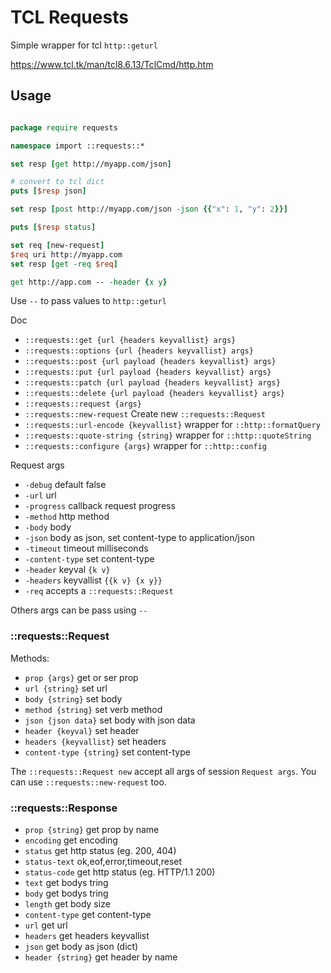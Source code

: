 # TCL Requests

Simple wrapper for tcl `http::geturl`


https://www.tcl.tk/man/tcl8.6.13/TclCmd/http.htm

## Usage

```tcl

package require requests

namespace import ::requests::*

set resp [get http://myapp.com/json]

# convert to tcl dict
puts [$resp json]

set resp [post http://myapp.com/json -json {{"x": 1, "y": 2}}]

puts [$resp status]

set req [new-request]
$req uri http://myapp.com
set resp [get -req $req]

get http://app.com -- -header {x y} 

```

Use `--` to pass values to `http::geturl`


Doc

* `::requests::get {url {headers keyvallist} args}` 
* `::requests::options {url {headers keyvallist} args}`
* `::requests::post {url payload {headers keyvallist} args}`
* `::requests::put {url payload {headers keyvallist} args}`
* `::requests::patch {url payload {headers keyvallist} args}`
* `::requests::delete {url payload {headers keyvallist} args}`
* `::requests::request {args}`
* `::requests::new-request` Create new `::requests::Request`
* `::requests::url-encode {keyvallist}`  wrapper for `::http::formatQuery`
* `::requests::quote-string {string}`  wrapper for `::http::quoteString`
* `::requests::configure {args}` wrapper for `::http::config`

Request args

* `-debug` default false
* `-url` url
* `-progress` callback request progress
* `-method` http method
* `-body` body 
* `-json` body as json, set content-type to application/json
* `-timeout` timeout milliseconds
* `-content-type` set content-type
* `-header` keyval `{k v}`
* `-headers` keyvallist `{{k v} {x y}}`
* `-req` accepts a `::requests::Request`

Others args can be pass using `--`

### ::requests::Request

Methods:

* `prop {args}` get or ser prop
* `url {string}` set url
* `body {string}` set body
* `method {string}` set verb method
* `json {json data}` set body with json data
* `header {keyval}` set header
* `headers {keyvallist}` set headers
* `content-type {string}` set content-type

The `::requests::Request new` accept all args of session `Request args`. You can use `::requests::new-request` too.

### ::requests::Response

* `prop {string}` get prop by name
* `encoding` get encoding
* `status` get http status (eg. 200, 404)
* `status-text` ok,eof,error,timeout,reset
* `status-code` get http status (eg. HTTP/1.1 200)
* `text` get bodys tring
* `body` get bodys tring
* `length` get body size
* `content-type` get content-type
* `url` get url
* `headers` get headers keyvallist
* `json` get body as json (dict)
* `header {string}` get header by name